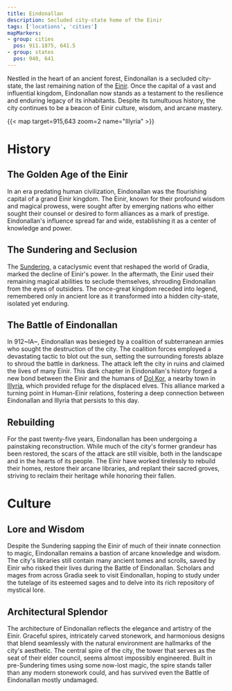 ```yaml
---
title: Eindonallan
description: Secluded city-state home of the Einir
tags: ['locations', 'cities']
mapMarkers:
- group: cities
  pos: 911.1875, 641.5
- group: states
  pos: 940, 641
---
```


Nestled in the heart of an ancient forest, Eindonallan is a secluded city-state,
the last remaining nation of the [Einir](/pages/Einir). Once the capital
of a vast and influential kingdom, Eindonallan now stands as a testament to the
resilience and enduring legacy of its inhabitants. Despite its tumultuous
history, the city continues to be a beacon of Einir culture, wisdom, and arcane
mastery.

{{< map target=915,643 zoom=2 name="Illyria" >}}

# History

## The Golden Age of the Einir

In an era predating human civilization, Eindonallan was the flourishing capital
of a grand Einir kingdom. The Einir, known for their profound wisdom and magical
prowess, were sought after by emerging nations who either sought their counsel
or desired to form alliances as a mark of prestige. Eindonallan's influence
spread far and wide, establishing it as a center of knowledge and power.

## The Sundering and Seclusion

The [Sundering](/pages/Sundering), a cataclysmic event that reshaped the world
of Gradia, marked the decline of Einir's power. In the aftermath, the Einir used
their remaining magical abilities to seclude themselves, shrouding Eindonallan
from the eyes of outsiders. The once-great kingdom receded into legend,
remembered only in ancient lore as it transformed into a hidden city-state,
isolated yet enduring.

## The Battle of Eindonallan

In 912~IA~, Eindonallan was besieged by a coalition of subterranean armies who
sought the destruction of the city. The coalition forces employed a devastating
tactic to blot out the sun, setting the surrounding forests ablaze to shroud the
battle in darkness. The attack left the city in ruins and claimed the lives of
many Einir. This dark chapter in Eindonallan's history forged a new bond between
the Einir and the humans of [Dol Kor](/pages/Dol-Kor), a nearby town in
[Illyria](/pages/Illyria), which provided refuge for the displaced elves. This
alliance marked a turning point in Human-Einir relations, fostering a deep
connection between Eindonallan and Illyria that persists to this day.

## Rebuilding

For the past twenty-five years, Eindonallan has been undergoing a painstaking
reconstruction. While much of the city's former grandeur has been restored, the
scars of the attack are still visible, both in the landscape and in the hearts
of its people. The Einir have worked tirelessly to rebuild their homes, restore
their arcane libraries, and replant their sacred groves, striving to reclaim
their heritage while honoring their fallen.

# Culture

## Lore and Wisdom

Despite the Sundering sapping the Einir of much of their innate connection to
magic, Eindonallan remains a bastion of arcane knowledge and wisdom. The city's
libraries still contain many ancient tomes and scrolls, saved by Einir who
risked their lives during the Battle of Eindonallan. Scholars and mages from
across Gradia seek to visit Eindonallan, hoping to study under the tutelage of
its esteemed sages and to delve into its rich repository of mystical lore.

## Architectural Splendor

The architecture of Eindonallan reflects the elegance and artistry of the Einir.
Graceful spires, intricately carved stonework, and harmonious designs that blend
seamlessly with the natural environment are hallmarks of the city's aesthetic.
The central spire of the city, the tower that serves as the seat of their elder
council, seems almost impossibly engineered. Built in pre-Sundering times using
some now-lost magic, the spire stands taller than any modern stonework could,
and has survived even the Battle of Eindonallan mostly undamaged.